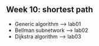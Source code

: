 
## Week 10: shortest path

- Generic algorithm --> lab01
- Bellman subnetwork --> lab02
- Dijkstra algorithm --> lab03
